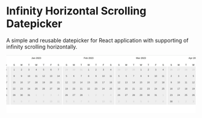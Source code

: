 # Infinity Horizontal Scrolling Datepicker

A simple and reusable datepicker for React application with supporting of infinity scrolling horizontally.

![Demo](https://raw.githubusercontent.com/vespaiach/horizontal-scroll-datepicker/main/view.gif)
